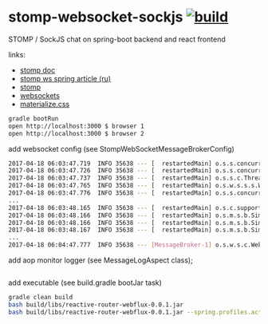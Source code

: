 stomp-websocket-sockjs [![build](https://travis-ci.org/daggerok/reactive-spring.svg?branch=stomp-websocket-sockjs-client)](https://travis-ci.org/daggerok/reactive-spring)
======================

STOMP / SockJS chat on spring-boot backend and react frontend

links:
- [stomp doc](http://jmesnil.net/stomp-websocket/doc/)
- [stomp ws spring article (ru)](https://habrahabr.ru/post/187822/)
- [stomp](https://www.youtube.com/watch?v=mmIza3L64Ic)
- [websockets](https://www.youtube.com/watch?v=nxakp15CACY)
- [materialize.css](http://materializecss.com/)

```bash
gradle bootRun
open http://localhost:3000 $ browser 1
open http://localhost:3000 $ browser 2
```

add websocket config (see StompWebSocketMessageBrokerConfig)

```bash
2017-04-18 06:03:47.719  INFO 35638 --- [  restartedMain] o.s.s.concurrent.ThreadPoolTaskExecutor  : Initializing ExecutorService  'clientInboundChannelExecutor'
2017-04-18 06:03:47.726  INFO 35638 --- [  restartedMain] o.s.s.concurrent.ThreadPoolTaskExecutor  : Initializing ExecutorService  'clientOutboundChannelExecutor'
2017-04-18 06:03:47.737  INFO 35638 --- [  restartedMain] o.s.s.c.ThreadPoolTaskScheduler          : Initializing ExecutorService  'messageBrokerTaskScheduler'
2017-04-18 06:03:47.765  INFO 35638 --- [  restartedMain] o.s.w.s.s.s.WebSocketHandlerMapping      : Mapped URL path [/chat-endpoint/**] onto handler of type [class org.springframework.web.socket.sockjs.support.SockJsHttpRequestHandler]
2017-04-18 06:03:47.776  INFO 35638 --- [  restartedMain] o.s.s.concurrent.ThreadPoolTaskExecutor  : Initializing ExecutorService  'brokerChannelExecutor'
...
2017-04-18 06:03:48.165  INFO 35638 --- [  restartedMain] o.s.c.support.DefaultLifecycleProcessor  : Starting beans in phase 2147483647
2017-04-18 06:03:48.166  INFO 35638 --- [  restartedMain] o.s.m.s.b.SimpleBrokerMessageHandler     : Starting...
2017-04-18 06:03:48.166  INFO 35638 --- [  restartedMain] o.s.m.s.b.SimpleBrokerMessageHandler     : BrokerAvailabilityEvent[available=true, SimpleBrokerMessageHandler [DefaultSubscriptionRegistry[cache[0 destination(s)], registry[0 sessions]]]]
2017-04-18 06:03:48.167  INFO 35638 --- [  restartedMain] o.s.m.s.b.SimpleBrokerMessageHandler     : Started.
...
2017-04-18 06:04:47.777  INFO 35638 --- [MessageBroker-1] o.s.w.s.c.WebSocketMessageBrokerStats    : WebSocketSession[0 current WS(0)-HttpStream(0)-HttpPoll(0), 0 total, 0 closed abnormally (0 connect failure, 0 send limit, 0 transport error)], stompSubProtocol[processed CONNECT(0)-CONNECTED(0)-DISCONNECT(0)], stompBrokerRelay[null], inboundChannel[pool size = 0, active threads = 0, queued tasks = 0, completed tasks = 0], outboundChannelpool size = 0, active threads = 0, queued tasks = 0, completed tasks = 0], sockJsScheduler[pool size = 1, active threads = 1, queued tasks = 0, completed tasks = 0]
```

add aop monitor logger (see MessageLogAspect class);

```bash
```

add executable (see build.gradle bootJar task)

```bash
gradle clean build
bash build/libs/reactive-router-webflux-0.0.1.jar 
bash build/libs/reactive-router-webflux-0.0.1.jar --spring.profiles.active=dev 
```
